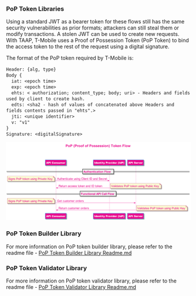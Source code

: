 ### PoP Token Libraries
Using a standard JWT as a bearer token for these flows still has the same security vulnerabilities as prior formats; attackers can still steal them or modify transactions. A stolen JWT can be used to create new requests. With TAAP, T-Mobile uses a Proof of Possession Token (PoP Token) to bind the access token to the rest of the request using a digital signature.

The format of the PoP token required by T-Mobile is:
```
Header: {alg, type} 
Body { 
  iat: <epoch time> 
  exp: <epoch time> 
  ehts: < authorization; content_type; body; uri> - Headers and fields used by client to create hash. 
  edts: <sha2 - hash of values of concatenated above Headers and fields contents passed in "ehts".> 
  jti: <unique identifier> 
  v: "v1"   
}
Signature: <digitalSignature>
```
![PoP Token Sequence Diagram](./pop_token_sequence_diagram.png)


### PoP Token Builder Library

For more information on PoP token builder library, please refer to the readme file - [PoP Token Builder Library Readme.md](./lib-tmobile-oss-poptoken-builder/readme.md)

### PoP Token Validator Library
For more information on PoP token validator library, please refer to the readme file - [PoP Token Validator Library Readme.md](./lib-tmobile-oss-poptoken-validator/readme.md)
